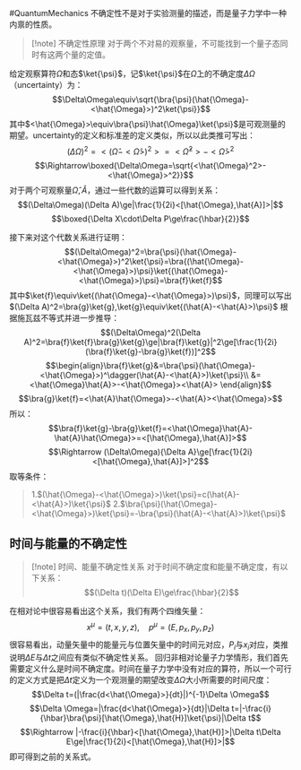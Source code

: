 #QuantumMechanics 
不确定性不是对于实验测量的描述，而是量子力学中一种内禀的性质。
>[!note] 不确定性原理
>对于两个不对易的观察量，不可能找到一个量子态同时有这两个量的定值。

给定观察算符$\hat{\Omega}$和态$\ket{\psi}$，记$\ket{\psi}$在$\hat{\Omega}$上的不确定度$\Delta\Omega$（uncertainty）为：
$$\Delta\Omega\equiv\sqrt{\bra{\psi}(\hat{\Omega}-<\hat{\Omega}>)^2\ket{\psi}}$$
其中$<\hat{\Omega}>\equiv\bra{\psi}\hat{\Omega}\ket{\psi}$是可观测量的期望。uncertainty的定义和标准差的定义类似，所以以此类推可写出：
$$(\Delta\Omega)^2=<(\hat{\Omega}-<\hat{\Omega}>)^2>=<\hat{\Omega}^2>-<\hat{\Omega}>^2$$
$$\Rightarrow\boxed{\Delta\Omega=\sqrt{<\hat{\Omega}^2>-<\hat{\Omega}>^2}}$$
对于两个可观察量$\hat{\Omega},\hat{A}$，通过一些代数的运算可以得到关系：
$$(\Delta\Omega)(\Delta A)\ge|\frac{1}{2i}<[\hat{\Omega},\hat{A}]>|$$
$$\boxed{\Delta X\cdot\Delta P\ge\frac{\hbar}{2}}$$

接下来对这个代数关系进行证明：
$$(\Delta\Omega)^2=\bra{\psi}(\hat{\Omega}-<\hat{\Omega}>)^2\ket{\psi}=\bra{(\hat{\Omega}-<\hat{\Omega}>)\psi}\ket{(\hat{\Omega}-<\hat{\Omega}>)\psi}=\bra{f}\ket{f}$$
其中$\ket{f}\equiv\ket{(\hat{\Omega}-<\hat{\Omega}>)\psi}$，同理可以写出$(\Delta A)^2=\bra{g}\ket{g},\ket{g}\equiv\ket{(\hat{A}-<\hat{A}>)\psi}$
根据施瓦兹不等式并进一步推导：
$$(\Delta\Omega)^2(\Delta A)^2=\bra{f}\ket{f}\bra{g}\ket{g}\ge|\bra{f}\ket{g}|^2\ge[\frac{1}{2i}(\bra{f}\ket{g}-\bra{g}\ket{f})]^2$$
$$\begin{align}\bra{f}\ket{g}&=\bra{\psi}(\hat{\Omega}-<\hat{\Omega}>)^\dagger(\hat{A}-<\hat{A}>)\ket{\psi}\\
&=<\hat{\Omega}\hat{A}>-<\hat{\Omega}><\hat{A}>
\end{align}$$
$$\bra{g}\ket{f}=<\hat{A}\hat{\Omega}>-<\hat{A}><\hat{\Omega}>$$
所以：
$$\bra{f}\ket{g}-\bra{g}\ket{f}=<\hat{\Omega}\hat{A}-\hat{A}\hat{\Omega}>=<[\hat{\Omega},\hat{A}]>$$
$$\Rightarrow (\Delta\Omega){\Delta A}\ge[\frac{1}{2i}<[\hat{\Omega},\hat{A}]>]^2$$
取等条件：
>1.$(\hat{\Omega}-<\hat{\Omega}>)\ket{\psi}=c(\hat{A}-<\hat{A}>)\ket{\psi}$
>2.$\bra{\psi}(\hat{\Omega}-<\hat{\Omega}>)\ket{\psi}=-\bra{\psi}(\hat{A}-<\hat{A}>)\ket{\psi}$


## 时间与能量的不确定性
>[!note] 时间、能量不确定性关系
>对于时间不确定度和能量不确定度，有以下关系：
>$$(\Delta t)(\Delta E)\ge\frac{\hbar}{2}$$

在相对论中很容易看出这个关系，我们有两个四维矢量：
$$x^\mu=(t,x,y,z),\quad p^\mu=(E,p_x,p_y,p_z)$$
很容易看出，动量矢量中的能量元与位置矢量中的时间元对应，$P_i$与$x_i$对应，类推说明$\Delta E$与$\Delta t$之间应有类似不确定性关系。
回归非相对论量子力学情形，我们首先需要定义什么是时间不确定度。时间在量子力学中没有对应的算符，所以一个可行的定义方式是把$\Delta t$定义为一个观测量的期望改变$\Delta \Omega$大小所需要的时间尺度：
$$\Delta t=(|\frac{d<\hat{\Omega}>}{dt}|)^{-1}\Delta \Omega$$
$$\Delta \Omega=|\frac{d<\hat{\Omega}>}{dt}|\Delta t=|-\frac{i}{\hbar}\bra{\psi}[\hat{\Omega},\hat{H}]\ket{\psi}|\Delta t$$
$$\Rightarrow |-\frac{i}{\hbar}<[\hat{\Omega},\hat{H}]>|\Delta t\Delta E\ge|\frac{1}{2i}<[\hat{\Omega},\hat{H}]>|$$
即可得到之前的关系式。
